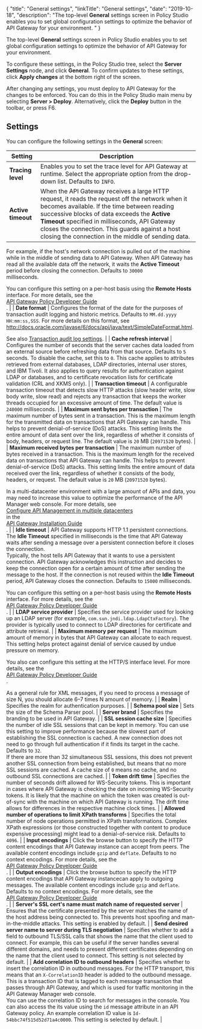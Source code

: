 {
"title": "General settings",
"linkTitle": "General settings",
"date": "2019-10-18",
"description": "The top-level **General** settings screen in Policy Studio enables you to set global configuration settings to optimize the behavior of API Gateway for your environment. "
}
﻿

The top-level **General** settings screen in Policy Studio enables you to set global configuration settings to optimize the behavior of API Gateway for your environment.

To configure these settings, in the Policy Studio tree, select the **Server Settings** node, and click **General**. To confirm updates to these settings, click **Apply changes** at the bottom right of the screen.

After changing any settings, you must deploy to API Gateway for the changes to be enforced. You can do this in the Policy Studio main menu by selecting **Server > Deploy**. Alternatively, click the **Deploy** button in the toolbar, or press F6.

Settings
--------

You can configure the following settings in the **General**
screen:

| Setting                                                          | Description                                                                                                                                                                                                                                                                                                                                                                                                                                                                                         |
|------------------------------------------------------------------|-----------------------------------------------------------------------------------------------------------------------------------------------------------------------------------------------------------------------------------------------------------------------------------------------------------------------------------------------------------------------------------------------------------------------------------------------------------------------------------------------------|
| **Tracing level**                                                | Enables you to set the trace level for API Gateway at runtime. Select the appropriate option from the drop-down list. Defaults to `INFO`.                                                                                                                                                                                                                                                                                                                                                           |
| **Active timeout**                                               | When the API Gateway receives a large HTTP request, it reads the request off the network when it becomes available. If the time between reading successive blocks of data exceeds the **Active Timeout** specified in milliseconds, API Gateway closes the connection. This guards against a host closing the connection in the middle of sending data.                                                                                                                                             
  For example, if the host's network connection is pulled out of the machine while in the middle of sending data to API Gateway. When API Gateway has read all the available data off the network, it waits the **Active Timeout** period before closing the connection. Defaults to `30000`                                                                                                                                                                                                           
  milliseconds.                                                                                                                                                                                                                                                                                                                                                                                                                                                                                        
                                                                                                                                                                                                                                                                                                                                                                                                                                                                                                       
  You can configure this setting on a per-host basis using the **Remote Hosts** interface. For more details, see the                                                                                                                                                                                                                                                                                                                                                                                   
  [API Gateway Policy Developer Guide](/bundle/APIGateway_77_PolicyDevGuide_allOS_en_HTML5/)                                                                                                                                                                                                                                                                                                                                                                                                           
  .                                                                                                                                                                                                                                                                                                                                                                                                                                                                                                    |
| **Date format**                                                  | Configures the format of the date for the purposes of transaction audit logging and historic metrics. Defaults to `MM.dd.yyyy HH:mm:ss,SSS`. For more details on this format, see <http://docs.oracle.com/javase/6/docs/api/java/text/SimpleDateFormat.html>.                                                                                                                                                                                                                                       
                                                                                                                                                                                                                                                                                                                                                                                                                                                                                                       
  See also [Transaction audit log settings](../AdminGuideTopics/log_global_settings.htm).                                                                                                                                                                                                                                                                                                                                                                                                              |
| **Cache refresh interval**                                       | Configures the number of seconds that the server caches data loaded from an external source before refreshing data from that source. Defaults to `5` seconds. To disable the cache, set this to `0`. This cache applies to attributes retrieved from external databases, LDAP directories, internal user stores, and IBM Tivoli. It also applies to query results for authentication against LDAP or databases, and to certificate revocation lists for certificate validation (CRL and XKMS only). |
| **Transaction timeout**                                          | A configurable transaction timeout that detects slow HTTP attacks (slow header write, slow body write, slow read) and rejects any transaction that keeps the worker threads occupied for an excessive amount of time. The default value is `240000` milliseconds.                                                                                                                                                                                                                                   |
| **Maximum sent bytes per transaction**                           | The maximum number of bytes sent in a transaction. This is the maximum length for the transmitted data on transactions that API Gateway can handle. This helps to prevent denial-of-service (DoS) attacks. This setting limits the entire amount of data sent over the link, regardless of whether it consists of body, headers, or request line. The default value is `20` MB (`20971520` bytes).                                                                                                  |
| **Maximum received bytes per transaction**                       | The maximum number of bytes received in a transaction. This is the maximum length for the received data on transactions that API Gateway can handle. This helps to prevent denial-of-service (DoS) attacks. This setting limits the entire amount of data received over the link, regardless of whether it consists of the body, headers, or request. The default value is `20` MB (`20971520` bytes).                                                                                              
                                                                                                                                                                                                                                                                                                                                                                                                                                                                                                       
  In a multi-datacenter environment with a large amount of APIs and data, you may need to increase this value to optimize the performance of the API Manager web console. For more details, see                                                                                                                                                                                                                                                                                                        
  [Configure API Management in multiple datacenters](/csh?context=303&product=prod-api-gateway-77)                                                                                                                                                                                                                                                                                                                                                                                                     
  in the                                                                                                                                                                                                                                                                                                                                                                                                                                                                                               
  [API Gateway Installation Guide](/bundle/APIGateway_77_InstallationGuide_allOS_en_HTML5/)                                                                                                                                                                                                                                                                                                                                                                                                            
  .                                                                                                                                                                                                                                                                                                                                                                                                                                                                                                    |
| **Idle timeout**                                                 | API Gateway supports HTTP 1.1 persistent connections. The **Idle Timeout** specified in milliseconds is the time that API Gateway waits after sending a message over a persistent connection before it closes the connection.                                                                                                                                                                                                                                                                       
  Typically, the host tells API Gateway that it wants to use a persistent connection. API Gateway acknowledges this instruction and decides to keep the connection open for a certain amount of time after sending the message to the host. If the connection is not reused within the **Idle Timeout** period, API Gateway closes the connection. Defaults to `15000` milliseconds.                                                                                                                   
                                                                                                                                                                                                                                                                                                                                                                                                                                                                                                       
  You can configure this setting on a per-host basis using the **Remote Hosts** interface. For more details, see the                                                                                                                                                                                                                                                                                                                                                                                   
  [API Gateway Policy Developer Guide](/bundle/APIGateway_77_PolicyDevGuide_allOS_en_HTML5/)                                                                                                                                                                                                                                                                                                                                                                                                           
  .                                                                                                                                                                                                                                                                                                                                                                                                                                                                                                    |
| **LDAP service provider**                                        | Specifies the service provider used for looking up an LDAP server (for example, `com.sun.jndi.ldap.LdapCtxFactory`). The provider is typically used to connect to LDAP directories for certificate and attribute retrieval.                                                                                                                                                                                                                                                                         |
| **Maximum memory per request**                                   | The maximum amount of memory in bytes that API Gateway can allocate to each request. This setting helps protect against denial of service caused by undue pressure on memory.                                                                                                                                                                                                                                                                                                                       
                                                                                                                                                                                                                                                                                                                                                                                                                                                                                                       
  You also can configure this setting at the HTTP/S interface level. For more details, see the                                                                                                                                                                                                                                                                                                                                                                                                         
  [API Gateway Policy Developer Guide](/bundle/APIGateway_77_PolicyDevGuide_allOS_en_HTML5/)                                                                                                                                                                                                                                                                                                                                                                                                           
  .                                                                                                                                                                                                                                                                                                                                                                                                                                                                                                    
                                                                                                                                                                                                                                                                                                                                                                                                                                                                                                       
  As a general rule for XML messages, if you need to process a message of size N, you should allocate 6–7 times N amount of memory.                                                                                                                                                                                                                                                                                                                                                                    |
| **Realm**                                                        | Specifies the realm for authentication purposes.                                                                                                                                                                                                                                                                                                                                                                                                                                                    |
| **Schema pool size**                                             | Sets the size of the Schema Parser pool.                                                                                                                                                                                                                                                                                                                                                                                                                                                            |
| **Server brand**                                                 | Specifies the branding to be used in API Gateway.                                                                                                                                                                                                                                                                                                                                                                                                                                                   |
| **SSL session cache size**                                       | Specifies the number of idle SSL sessions that can be kept in memory. You can use this setting to improve performance because the slowest part of establishing the SSL connection is cached. A new connection does not need to go through full authentication if it finds its target in the cache. Defaults to `32`.                                                                                                                                                                                
  If there are more than 32 simultaneous SSL sessions, this does not prevent another SSL connection from being established, but means that no more SSL sessions are cached. A cache size of `0` means no cache, and no outbound SSL connections are cached.                                                                                                                                                                                                                                            |
| **Token drift time**                                             | Specifies the number of seconds drift allowed for WS-Security tokens. This is important in cases where API Gateway is checking the date on incoming WS-Security tokens. It is likely that the machine on which the token was created is out-of-sync with the machine on which API Gateway is running. The drift time allows for differences in the respective machine clock times.                                                                                                                  |
| **Allowed number of operations to limit XPath transforms**       | Specifies the total number of node operations permitted in XPath transformations. Complex XPath expressions (or those constructed together with content to produce expensive processing) might lead to a denial-of-service risk. Defaults to `4096`.                                                                                                                                                                                                                                                |
| **Input encodings**                                              | Click the browse button to specify the HTTP content encodings that API Gateway instance can accept from peers. The available content encodings include `gzip` and `deflate`. Defaults to no context encodings. For more details, see the                                                                                                                                                                                                                                                            
  [API Gateway Policy Developer Guide](/bundle/APIGateway_77_PolicyDevGuide_allOS_en_HTML5/)                                                                                                                                                                                                                                                                                                                                                                                                           
  .                                                                                                                                                                                                                                                                                                                                                                                                                                                                                                    |
| **Output encodings**                                             | Click the browse button to specify the HTTP content encodings that API Gateway instancecan apply to outgoing messages. The available content encodings include `gzip` and `deflate`. Defaults to no context encodings. For more details, see the                                                                                                                                                                                                                                                    
  [API Gateway Policy Developer Guide](/bundle/APIGateway_77_PolicyDevGuide_allOS_en_HTML5/)                                                                                                                                                                                                                                                                                                                                                                                                           
  .                                                                                                                                                                                                                                                                                                                                                                                                                                                                                                    |
| **Server's SSL cert's name must match name of requested server** | Ensures that the certificate presented by the server matches the name of the host address being connected to. This prevents host spoofing and man-in-the-middle attacks. This setting is enabled by default.                                                                                                                                                                                                                                                                                        |
| **Send desired server name to server during TLS negotiation**    | Specifies whether to add a field to outbound TLS/SSL calls that shows the name that the client used to connect. For example, this can be useful if the server handles several different domains, and needs to present different certificates depending on the name that the client used to connect. This setting is not selected by default.                                                                                                                                                        |
| **Add correlation ID to outbound headers**                       | Specifies whether to insert the correlation ID in outbound messages. For the HTTP transport, this means that an `X-CorrelationID` header is added to the outbound message. This is a transaction ID that is tagged to each message transaction that passes through API Gateway, and which is used for traffic monitoring in the API Gateway Manager web console.                                                                                                                                    
  You can use the correlation ID to search for messages in the console. You can also access the its value using the `id` message attribute in an API Gateway policy. An example correlation ID value is `Id-54bbc74f515d52d71a4c0000`. This setting is selected by default.                                                                                                                                                                                                                            |


